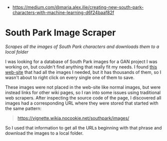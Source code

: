 - https://medium.com/@maria.alex.ilie/creating-new-south-park-characters-with-machine-learning-d6f24baaf82f

# South Park Image Scraper

*Scrapes all the images of South Park characters and downloads them to a local folder*

I was looking for a database of South Park images for a GAN project I was working on, but couldn't find anything that really fit my needs. I found [this web-site](https://southpark.fandom.com/wiki/Portal:Characters) that had all the images I needed, but it has thousands of them, so I wasn't about to right click on every single one of them to save. 

These images were not placed in the web-site like normal images, but were instead links for other wiki pages, so I ran into some issues using traditional web scrapers. After inspecting the source code of the page, I discovered all images had a corresponding URL where they were stored that started with the same pattern: 

>https://vignette.wikia.nocookie.net/southpark/images/ 

So I used that information to get all the URLs beginning with that phrase and download the images to a local folder. 
